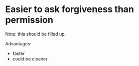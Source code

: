 # Easier to ask forgiveness than permission

Note: this should be filled up.

Advantages:
- faster
- could be cleaner
